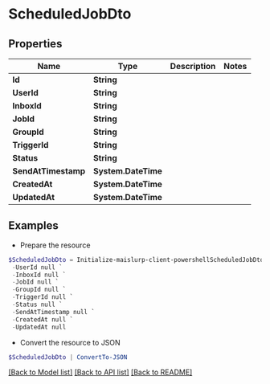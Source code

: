 # ScheduledJobDto
## Properties

Name | Type | Description | Notes
------------ | ------------- | ------------- | -------------
**Id** | **String** |  | 
**UserId** | **String** |  | 
**InboxId** | **String** |  | 
**JobId** | **String** |  | 
**GroupId** | **String** |  | 
**TriggerId** | **String** |  | 
**Status** | **String** |  | 
**SendAtTimestamp** | **System.DateTime** |  | 
**CreatedAt** | **System.DateTime** |  | 
**UpdatedAt** | **System.DateTime** |  | 

## Examples

- Prepare the resource
```powershell
$ScheduledJobDto = Initialize-maislurp-client-powershellScheduledJobDto  -Id null `
 -UserId null `
 -InboxId null `
 -JobId null `
 -GroupId null `
 -TriggerId null `
 -Status null `
 -SendAtTimestamp null `
 -CreatedAt null `
 -UpdatedAt null
```

- Convert the resource to JSON
```powershell
$ScheduledJobDto | ConvertTo-JSON
```

[[Back to Model list]](../README#documentation-for-models) [[Back to API list]](../README#documentation-for-api-endpoints) [[Back to README]](../README)


